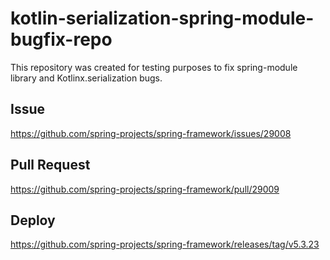 # kotlin-serialization-spring-module-bugfix-repo

This repository was created for testing purposes to fix spring-module library and Kotlinx.serialization bugs.

## Issue

https://github.com/spring-projects/spring-framework/issues/29008

## Pull Request

https://github.com/spring-projects/spring-framework/pull/29009

## Deploy

https://github.com/spring-projects/spring-framework/releases/tag/v5.3.23

